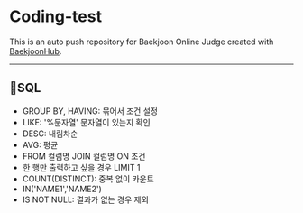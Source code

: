 # Coding-test
This is an auto push repository for Baekjoon Online Judge created with [BaekjoonHub](https://github.com/BaekjoonHub/BaekjoonHub).

---

## 📰SQL
- GROUP BY, HAVING: 묶어서 조건 설정
- LIKE: '%문자열' 문자열이 있는지 확인
- DESC: 내림차순
- AVG: 평균
- FROM 컬럼명 JOIN 컬럼명 ON 조건
- 한 행만 출력하고 싶을 경우 LIMIT 1
- COUNT(DISTINCT): 중복 없이 카운트
- IN('NAME1','NAME2')
- IS NOT NULL: 결과가 없는 경우 제외
